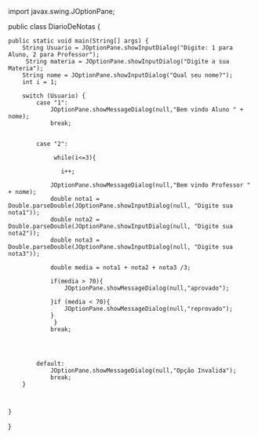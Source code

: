 import javax.swing.JOptionPane;

public class DiarioDeNotas {

    public static void main(String[] args) {
        String Usuario = JOptionPane.showInputDialog("Digite: 1 para Aluno, 2 para Professor");
         String materia = JOptionPane.showInputDialog("Digite a sua Materia");
        String nome = JOptionPane.showInputDialog("Qual seu nome?");
        int i = 1;
        
        switch (Usuario) {
            case "1":
                JOptionPane.showMessageDialog(null,"Bem vindo Aluno " + nome);
                break;
                
                
            case "2":
              
                 while(i<=3){
                    
                   i++;
                 
                JOptionPane.showMessageDialog(null,"Bem vindo Professor " + nome);   
                double nota1 = Double.parseDouble(JOptionPane.showInputDialog(null, "Digite sua nota1"));
                double nota2 = Double.parseDouble(JOptionPane.showInputDialog(null, "Digite sua nota2"));
                double nota3 = Double.parseDouble(JOptionPane.showInputDialog(null, "Digite sua nota3"));
                
                double media = nota1 + nota2 + nota3 /3;
              
                if(media > 70){
                    JOptionPane.showMessageDialog(null,"aprovado");
                   
                }if (media < 70){
                    JOptionPane.showMessageDialog(null,"reprovado");
                }
                 }
                break;
                
            
                    
                 
            default:
                JOptionPane.showMessageDialog(null,"Opção Invalida");
                break;
        }
       
       
         
    }
}
